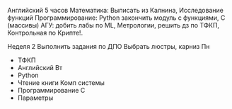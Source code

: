 
Английский 5 часов
Математика: Выписать из Калнина, Исследование функций
Программирование: Python закончить модуль с функциями,  C (массивы)
АГУ: 
    добить лабы по ML, Метрологии, решить дз по ТФКП,
    Контрольная по Крипте!.
    

Неделя 2 
Выполнить задания по ДПО
Выбрать люстры, карниз
Пн
- ТФКП
- Английский
Вт
- Python
- Чтение книги Комп системы
- Программирование C
- Параметры

